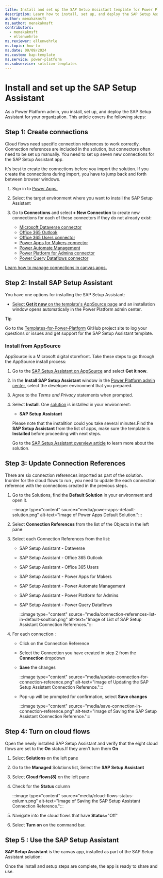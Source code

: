 ```yaml
---
title: Install and set up the SAP Setup Assistant template for Power Platform
description: Learn how to install, set up, and deploy the SAP Setup Assistant template for Microsoft Power Platform.
author: menakakmsft
ms.author: menakakmsft
contributors:
  - menakakmsft
  - ellenwehrle
ms.reviewer: ellenwehrle
ms.topic: how-to
ms.date: 09/09/2024
ms.custom: bap-template
ms.service: power-platform
ms.subservice: solution-templates
---
```


# Install and set up the SAP Setup Assistant

As a Power Platform admin, you install, set up, and deploy the SAP Setup Assistant for your organization. This article covers the following steps:

## Step 1: Create connections

Cloud flows need specific connection references to work correctly. Connection references are included in the solution, but connectors often need to be set up manually. You need to set up seven new connections for the SAP Setup Assistant app.

It's best to create the connections before you import the solution. If you create the connections during import, you have to jump back and forth between browser windows.

1. Sign in to [Power Apps.](https://make.preview.powerapps.com/)
2. Select the target environment where you want to install the SAP Setup Assistant
4. Go to **Connections** and select **+ New Connection** to create new connections for each of these connectors if they do not already exist:

    - [Microsoft Dataverse connector](/connectors/commondataserviceforapps/)
    - [Office 365 Outlook](/connectors/office365outlook/)
    - [Office 365 Users connector](/connectors/office365users/)
    - [Power Apps for Makers connector](/connectors/powerappsforappmakers/)
    - [Power Automate Management](/connectors/flowmanagement/)
    - [Power Platform for Admins connector](/connectors/powerplatformforadmins/)
    - [Power Query Dataflows connector](/connectors/dataflows/)

  [Learn how to manage connections in canvas apps.](/power-apps/maker/canvas-apps/add-manage-connections)

## Step 2: Install SAP Setup Assistant

You have one options for installing the SAP Setup Assistant:

- [Select **Get it now** on the template's AppSource page](#install-from-appsource) and an installation window opens automatically in the Power Platform admin center.

> [!TIP]
>
> Go to the [Templates-for-Power-Platform](https://aka.ms/PowerPlatformTemplateSupport) GitHub project site to log your questions or issues and get support for the SAP Setup Assistant template.

### Install from AppSource

AppSource is a Microsoft digital storefront. Take these steps to go through the AppSource install process:

1. Go to the [SAP Setup Assistant on AppSource](<https://aka.ms/AccessSAPSetupAssistantTemplate>) and select **Get it now**.

2. In the **Install SAP Setup Assistant** window in the [Power Platform admin center,](https://admin.powerplatform.microsoft.com/) select the developer environment that you prepared.
3. Agree to the *Terms and Privacy* statements when prompted.

4. Select **Install**. One [solution](/power-platform/alm/solution-concepts-alm) is installed in your environment:

    - **SAP Setup Assistant**
  
    Please note that the installtion could you take several minutes.Find the **SAP Setup Assistant** from the list of apps, make sure the template is **Installed** before proceeding with next steps.

    Go to the [SAP Setup Assistant overview article](./overview.md) to learn more about the solution.

## Step 3: Update Connection References

There are six connection references imported as part of the solution. Inorder for the cloud flows to run , you need to update the each connection reference with the connections created in the previous steps.

1. Go to the Solutions, find the **Default Solution** in your environment and open it.

   :::image type="content" source="media/power-apps-default-solution.png" alt-text="Image of Power Apps Default Solution.":::
   
3. Select **Connection References** from the list of the Objects in the left pane
4. Select each Connection References from the list:
   - SAP Setup Assistant - Dataverse
   - SAP Setup Assistant - Office 365 Outlook
   - SAP Setup Assistant - Office 365 Users
   - SAP Setup Assistant - Power Apps for Makers
   - SAP Setup Assistant - Power Automate Management
   - SAP Setup Assistant - Power Platform for Admins
   - SAP Setup Assistant - Power Query Dataflows
     
     :::image type="content" source="media/connection-references-list-in-default-soultion.png" alt-text="Image of List of SAP Setup Assistant Connection References.":::
     
5. For each connection :
   - Click on the Connection Reference
   - Select the Connection you have created in step 2 from the **Connection** dropdown
   - **Save** the changes

     :::image type="content" source="media/update-connection-for-connection-reference.png" alt-text="Image of Updating the SAP Setup Assistant Connection Reference.":::
   - Pop-up will be prompted for confirmation, select **Save changes**

     :::image type="content" source="media/save-connection-in-connection-reference.png" alt-text="Image of Saving the SAP Setup Assistant Connection Reference.":::

## Step 4: Turn on cloud flows
Open the newly installed SAP Setup Assistant and verify that the eight cloud flows are set to the **On** status.If they aren't turn them **On**

1. Select **Solutions** on the left pane
2. Go to the **Managed** Solutions list, Select the **SAP Setup Assistant**
3. Select **Cloud flows(8)** on the left pane
4. Check for the **Status** column

   :::image type="content" source="media/cloud-flows-status-column.png" alt-text="Image of Saving the SAP Setup Assistant Connection Reference.":::
   
6. Navigate into the cloud flows that have **Status**="Off"
7. Select **Turn on** on the command bar.
   
## Step 5 : Use the SAP Setup Assistant

**SAP Setup Assistant** is the canvas app, installed as part of the SAP Setup Assistant solution:

Once the install and setup steps are complete, the app is ready to share and use.
